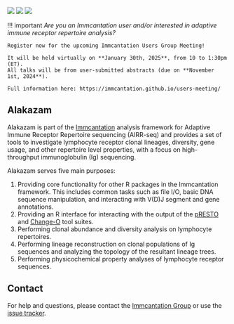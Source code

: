 [![](http://cranlogs.r-pkg.org/badges/grand-total/alakazam)](https://www.r-pkg.org/pkg/alakazam)
[![](https://cranlogs.r-pkg.org/badges/alakazam)](https://www.r-pkg.org/pkg/alakazam)
[![](https://img.shields.io/static/v1?label=AIRR-C%20sw-tools%20v1&message=compliant&color=008AFF&labelColor=000000&style=plastic)](https://docs.airr-community.org/en/stable/swtools/airr_swtools_standard.html)

!!! important
    *Are you an Immcantation user and/or interested in adaptive immune receptor repertoire analysis?*
    
    Register now for the upcoming Immcantation Users Group Meeting!
    
    It will be held virtually on **January 30th, 2025**, from 10 to 1:30pm (ET).
    All talks will be from user-submitted abstracts (due on **November 1st, 2024**).

    Full information here: https://immcantation.github.io/users-meeting/

Alakazam
-------------------------------------------------------------------------------

Alakazam is part of the [Immcantation](http://immcantation.readthedocs.io) 
analysis framework for Adaptive Immune Receptor Repertoire sequencing 
(AIRR-seq) and provides a set of tools to investigate lymphocyte 
receptor clonal lineages, diversity, gene usage, and other repertoire level 
properties, with a focus on high-throughput immunoglobulin (Ig) sequencing.

Alakazam serves five main purposes:

1. Providing core functionality for other R packages in the Immcantation 
   framework. This includes common tasks such as file I/O, basic DNA sequence 
   manipulation, and interacting with V(D)J segment and gene annotations.
2. Providing an R interface for interacting with the output of the 
   [pRESTO](http://presto.readthedocs.io) and 
   [Change-O](http://changeo.readthedocs.io) tool suites.
3. Performing clonal abundance and diversity analysis on lymphocyte 
   repertoires.
4. Performing lineage reconstruction on clonal populations of Ig sequences 
   and analyzing the topology of the resultant lineage trees. 
5. Performing physicochemical property analyses of lymphocyte receptor 
   sequences.


Contact
-------------------------------------------------------------------------------

For help and questions, please contact the [Immcantation Group](mailto:immcantation@googlegroups.com)
or use the [issue tracker](https://bitbucket.org/kleinstein/alakazam/issues?status=new&status=open).
